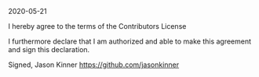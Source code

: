2020-05-21

I hereby agree to the terms of the Contributors License

I furthermore declare that I am authorized and able to make this agreement and sign this declaration.

Signed,
Jason Kinner https://github.com/jasonkinner
